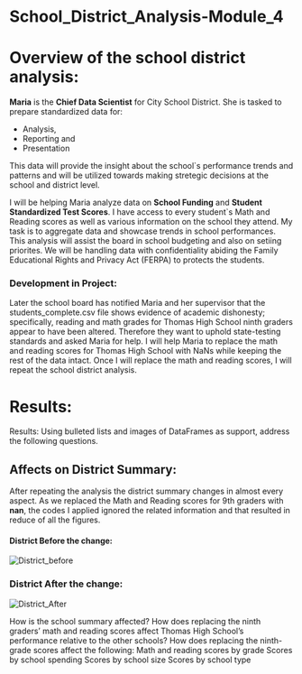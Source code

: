 # School_District_Analysis-Module_4

# Overview of the school district analysis:

**Maria** is the **Chief Data Scientist** for City School District. She is tasked to prepare standardized data for:
* Analysis,
* Reporting and
* Presentation

This data will provide the insight about the school`s performance trends and patterns and will be utilized towards making stretegic decisions at the school and district level.

I will be helping Maria analyze data on **School Funding** and **Student Standardized Test Scores**. I have access to every student`s Math and Reading scores as well as various information on the school they attend. My task is to aggregate data and showcase trends in school performances. This analysis will assist the board in school budgeting and also on setiing priorites. We will be handling data with confidentiality abiding the Family Educational Rights and Privacy Act (FERPA) to protects the students. 

### Development in Project:
 
Later the school board has notified Maria and her supervisor that the students_complete.csv file shows evidence of academic dishonesty; specifically, reading and math grades for Thomas High School ninth graders appear to have been altered. Therefore they want to uphold state-testing standards and asked Maria for help. I will help Maria to replace the math and reading scores for Thomas High School with NaNs while keeping the rest of the data intact. Once I will replace the math and reading scores, I will repeat the school district analysis.

# Results:

Results: Using bulleted lists and images of DataFrames as support, address the following questions.

## Affects on District Summary:

After repeating the analysis the district summary changes in almost every aspect. As we replaced the Math and Reading scores for 9th graders  with  **nan**, the codes I applied ignored the related information and that resulted in reduce of all the figures.

#### District Before the change:

![District_before](https://user-images.githubusercontent.com/105535250/179383709-e0866d68-b5dc-4685-b464-66e3c1d2004a.PNG)

### District After the change:

![District_After](https://user-images.githubusercontent.com/105535250/179383691-74e324c6-fc5f-4cbd-a8b8-af97b954f393.PNG)


How is the school summary affected?
How does replacing the ninth graders’ math and reading scores affect Thomas High School’s performance relative to the other schools?
How does replacing the ninth-grade scores affect the following:
Math and reading scores by grade
Scores by school spending
Scores by school size
Scores by school type
